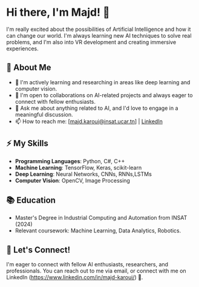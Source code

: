 # Hi there, I'm Majd! 👋

I'm really excited about the possibilities of Artificial Intelligence and how it can change our world. I'm always learning new AI techniques to solve real problems, and I'm also into VR development and creating immersive experiences.

## 🚀 About Me

- 🔭 I'm actively learning and researching in areas like deep learning and computer vision.
- 👯 I'm open to collaborations on AI-related projects and always eager to connect with fellow enthusiasts.
- 💬 Ask me about anything related to AI, and I'd love to engage in a meaningful discussion.
- 📫 How to reach me: [majd.karoui@insat.ucar.tn] | [LinkedIn](https://www.linkedin.com/in/majd-karoui/) 


## ⚡ My Skills

- **Programming Languages**: Python, C#, C++
- **Machine Learning**: TensorFlow, Keras, scikit-learn 
- **Deep Learning**: Neural Networks, CNNs, RNNs,LSTMs
- **Computer Vision**: OpenCV, Image Processing


## 📚 Education

- Master's Degree in Industrial Computing and Automation from INSAT (2024)
- Relevant coursework: Machine Learning, Data Analytics, Robotics.


## 🤝 Let's Connect!

I'm eager to connect with fellow AI enthusiasts, researchers, and professionals. You can reach out to me via email, or connect with me on LinkedIn (https://www.linkedin.com/in/majd-karoui/) 🤝.

